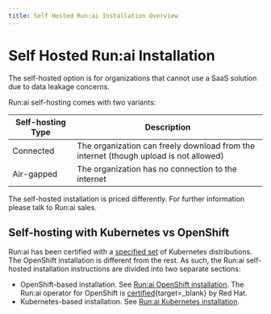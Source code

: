 ```yaml
---
title: Self Hosted Run:ai Installation Overview
---
```

# Self Hosted Run:ai Installation


The self-hosted option is for organizations that cannot use a SaaS solution due to data leakage concerns.

Run:ai self-hosting comes with two variants:

| Self-hosting Type | Description | 
|-------------------|-------------|
| Connected | The organization can freely download from the internet (though upload is not allowed)    |
| Air-gapped | The organization has no connection to the internet <br> |

The self-hosted installation is priced differently. For further information please talk to Run:ai sales. 
## Self-hosting with Kubernetes vs OpenShift

Run:ai has been certified with a [specified set](../cluster-setup/cluster-prerequisites.md#kubernetes-distribution) of Kubernetes distributions. The OpenShift installation is different from the rest. As such, the Run:ai self-hosted installation instructions are divided into two separate sections:

* OpenShift-based installation. See [Run:ai OpenShift installation](ocp/prerequisites.md). The Run:ai operator for OpenShift is [certified](https://catalog.redhat.com/software/operators/detail/60be3acc3308418324b5e9d8){target=_blank} by Red Hat.
* Kubernetes-based installation. See [Run:ai Kubernetes installation](k8s/prerequisites.md).




